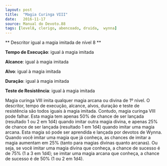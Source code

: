 ```yaml
---
layout: post
title:  "Magia Curinga VIII"
date:   2016-11-17
source: Manual do Devoto.88
tags: [level8, clerigo, abencoado, druida,  wynna]
---
```


** Descritor igual a magia imitada de nível 8 **

**Tempo de Execução**:  igual à magia imitada

**Alcance**: igual à magia imitada

**Alvo**: igual à magia imitada

**Duração**:  igual à magia imitada

**Teste de Resistência**: igual à magia imitada

Magia curinga VIII imita qualquer magia arcana ou divina de 1º nível. O descritor, tempo de execução, alcance, alvos, duração e teste de resistência são 
todos iguais à magia imitada. Contudo, magia curinga VIII pode falhar.
Esta magia tem apenas 50% de chance de ser lançada (resultado 1 ou 2 em 1d4) quando imitar outra magia divina, e apenas 25% de chance de ser lançada (resultado 1 em 1d4) quando imitar uma magia arcana. 
Esta magia só pode ser aprendida e lançada por devotos de Wynna.
Quando você imitar uma magia que já conheça, as chances de imitar a magia aumentam em 25% (tanto para magias divinas quanto arcanas). 
Ou seja, se você imitar uma magia divina que conheça, a chance de sucesso é de 75% (1 a 3 em 1d4); se imitar uma magia arcana que conheça, a chance de sucesso é de 50% (1 ou 2 em 1d4).

